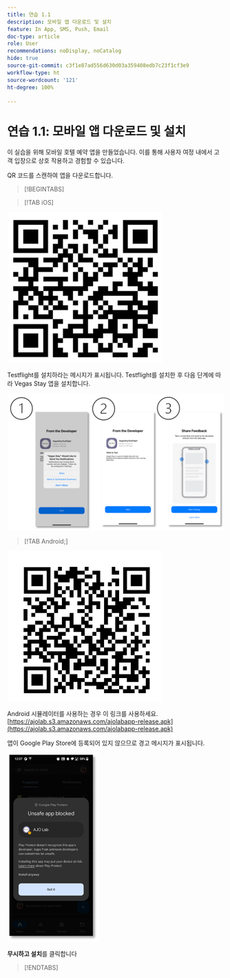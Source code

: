```yaml
---
title: 연습 1.1
description: 모바일 앱 다운로드 및 설치
feature: In App, SMS, Push, Email
doc-type: article
role: User
recommendations: noDisplay, noCatalog
hide: true
source-git-commit: c3f1e87ad556d630d03a359408edb7c23f1cf3e9
workflow-type: ht
source-wordcount: '121'
ht-degree: 100%

---
```



# 연습 1.1: 모바일 앱 다운로드 및 설치

이 실습을 위해 모바일 호텔 예약 앱을 만들었습니다. 이를 통해 사용자 여정 내에서 고객 입장으로 상호 작용하고 경험할 수 있습니다. 

QR 코드를 스캔하여 앱을 다운로드합니다.

>[!BEGINTABS]

>[!TAB iOS]

![iOS용 QR 코드](/help/assets/lab731-ios-qr-code.png)

Testflight를 설치하라는 메시지가 표시됩니다. Testflight를 설치한 후 다음 단계에 따라 Vegas Stay 앱을 설치합니다.

![iOS 설치 단계](/help/assets/lab731-install-ios.png)

>[!TAB Android;]

![Android용 QR 코드](/help/assets/lab731-android-qr-code.png)

Android 시뮬레이터를 사용하는 경우 이 링크를 사용하세요. [https://ajolab.s3.amazonaws.com/ajolabapp-release.apk](https://ajolab.s3.amazonaws.com/ajolabapp-release.apk)

앱이 Google Play Store에 등록되어 있지 않으므로 경고 메시지가 표시됩니다.

![Android 경고 화면](/help/assets/lab731-install-android.png)

**무시하고 설치**&#x200B;를 클릭합니다

>[!ENDTABS]
